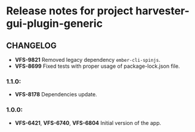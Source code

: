 # Release notes for project harvester-gui-plugin-generic


CHANGELOG
---------

- **VFS-9821** Removed legacy dependency `ember-cli-spinjs`.
- **VFS-8699** Fixed tests with proper usage of package-lock.json file.

### 1.1.0:

- **VFS-8178** Dependencies update.

### 1.0.0:

- **VFS-6421**, **VFS-6740**, **VFS-6804** Initial version of the app.
